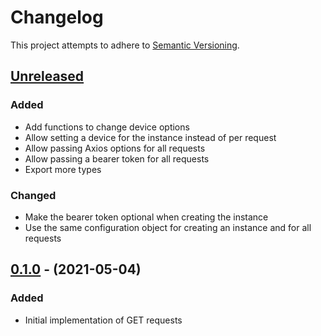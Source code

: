 # Changelog

This project attempts to adhere to [Semantic Versioning](http://semver.org).

## [Unreleased]

### Added

- Add functions to change device options
- Allow setting a device for the instance instead of per request
- Allow passing Axios options for all requests
- Allow passing a bearer token for all requests
- Export more types

### Changed

- Make the bearer token optional when creating the instance
- Use the same configuration object for creating an instance and for all
  requests

## [0.1.0] - (2021-05-04)

### Added

- Initial implementation of GET requests

[unreleased]: https://github.com/dguo/awair-js/compare/v0.1.0...HEAD
[0.1.0]: https://github.com/dguo/awair-js/releases/tag/v0.1.0
